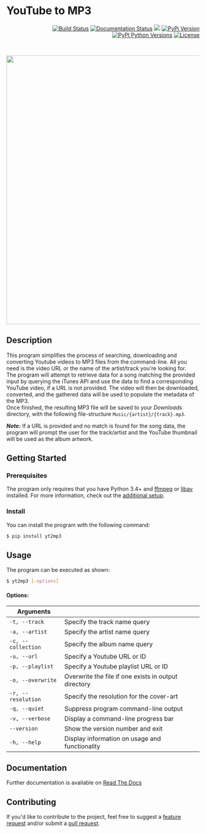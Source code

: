 # YouTube to MP3

<p align="right">
  <!-- CI Status -->
  <a href="https://travis-ci.org/tterb/yt2mp3"><img src="https://travis-ci.org/tterb/yt2mp3.svg?branch=master" alt="Build Status"/></a>
  <!-- Docs Status -->
  <a href="https://yt2mp3.readthedocs.io/en/latest/?badge=latest"><img src="https://readthedocs.org/projects/yt2mp3/badge/?version=latest" alt="Documentation Status"/></a>
  <!-- CodeCov -->
  <a href="https://codecov.io/gh/tterb/yt2mp3"><img src="https://codecov.io/gh/tterb/yt2mp3/branch/master/graph/badge.svg"/></a>
  <!--Project version-->
  <a href="https://pypi.python.org/pypi/yt2mp3/"><img src="https://badge.fury.io/py/yt2mp3.svg" alt="PyPi Version"/></a>
  <!-- Python version -->
  <a href="https://pypi.python.org/pypi/yt2mp3/"><img src="https://img.shields.io/pypi/pyversions/yt2mp3.svg" alt="PyPI Python Versions"/></a>
  <!--License-->
  <a href="https://opensource.org/licenses/MIT"><img src="https://img.shields.io/badge/License-MIT-yellow.svg" alt="License"/></a>
</p>  

<br>

<p align="center">
  <img src="https://cdn.rawgit.com/tterb/yt2mp3/d96b8c70/docs/images/terminal.svg" width="700"/>
</p>

## Description  
This program simplifies the process of searching, downloading and converting Youtube videos to MP3 files from the command-line. All you need is the video URL or the name of the artist/track you're looking for.  
The program will attempt to retrieve data for a song matching the provided input by querying the iTunes API and use the data to find a corresponding YouTube video, if a URL is not provided. The video will then be downloaded, converted, and the gathered data will be used to populate the metadata of the MP3.  
Once finished, the resulting MP3 file will be saved to your *Downloads* directory, with the following file-structure `Music/{artist}/{track}.mp3`.  

***Note:*** If a URL is provided and no match is found for the song data, the program will prompt the user for the track/artist and the YouTube thumbnail will be used as the album artwork.  

## Getting Started

### Prerequisites  
The program only requires that you have Python 3.4+ and [ffmpeg](https://www.ffmpeg.org/) or [libav](https://www.libav.org/) installed. For more information, check out the [additional setup](https://yt2mp3.readthedocs.io/en/latest/additional_setup.html).

### Install  
You can install the program with the following command:  
```sh
$ pip install yt2mp3
```

## Usage  
The program can be executed as shown:  
```sh
$ yt2mp3 [-options]
```

#### Options:  
| Arguments         |                                                       |
|-------------------|-------------------------------------------------------|
| `-t, --track`     | Specify the track name query                          |
| `-a, --artist`    | Specify the artist name query                         |
| `-c, --collection`| Specify the album name query
| `-u, --url`       | Specify a Youtube URL or ID                           |
| `-p, --playlist`  | Specify a Youtube playlist URL or ID                  |
| `-o, --overwrite` | Overwrite the file if one exists in output directory  |
| `-r, --resolution`| Specify the resolution for the cover-art              |
| `-q, --quiet`     | Suppress program command-line output                  |
| `-v, --verbose`   | Display a command-line progress bar                   |
| `--version`       | Show the version number and exit                      |
| `-h, --help`      | Display information on usage and functionality        |  

## Documentation  
Further documentation is available on [Read The Docs](https://yt2mp3.readthedocs.io/en/latest/)

## Contributing  
If you'd like to contribute to the project, feel free to suggest a [feature request](https://github.com/tterb/yt2mp3/issues/new?template=feature_request.md) and/or submit a [pull request](https://github.com/tterb/yt2mp3/pulls?q=is%3Apr+is%3Aopen+sort%3Aupdated-desc).  
